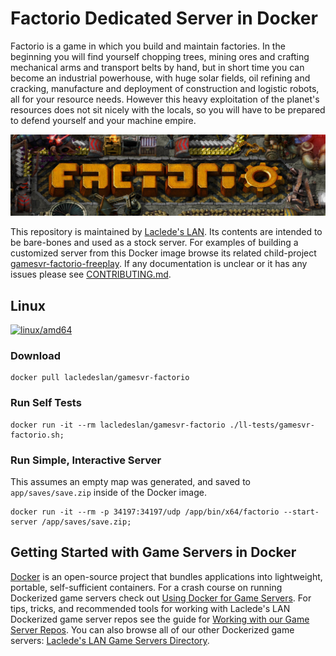 # Factorio Dedicated Server in Docker

Factorio is a game in which you build and maintain factories. In the beginning you will find yourself chopping trees, mining ores and crafting mechanical arms and transport belts by hand, but in short time you can become an industrial powerhouse, with huge solar fields, oil refining and cracking, manufacture and deployment of construction and logistic robots, all for your resource needs. However this heavy exploitation of the planet's resources does not sit nicely with the locals, so you will have to be prepared to defend yourself and your machine empire.

![Factorio Dedicated Server in Docker](https://raw.githubusercontent.com/LacledesLAN/gamesvr-factorio/main/.misc/banner-gamesvr-factorio.jpg)

This repository is maintained by [Laclede's LAN](https://lacledeslan.com). Its contents are intended to be bare-bones and used as a stock server. For examples of building a customized server from this Docker image browse its related child-project [gamesvr-factorio-freeplay](https://github.com/LacledesLAN/gamesvr-factorio-freeplay). If any documentation is unclear or it has any issues please see [CONTRIBUTING.md](./CONTRIBUTING.md).

## Linux

[![linux/amd64](https://github.com/LacledesLAN/gamesvr-factorio/actions/workflows/build-linux-image.yml/badge.svg?branch=main)](https://github.com/LacledesLAN/gamesvr-factorio/actions/workflows/build-linux-image.yml)

### Download

```shell
docker pull lacledeslan/gamesvr-factorio
```

### Run Self Tests

```shell
docker run -it --rm lacledeslan/gamesvr-factorio ./ll-tests/gamesvr-factorio.sh;
```

### Run Simple, Interactive Server

This assumes an empty map was generated, and saved to `app/saves/save.zip` inside of the Docker image.

```shell
docker run -it --rm -p 34197:34197/udp /app/bin/x64/factorio --start-server /app/saves/save.zip;
```

## Getting Started with Game Servers in Docker

[Docker](https://docs.docker.com/) is an open-source project that bundles applications into lightweight, portable, self-sufficient containers. For a crash course on running Dockerized game servers check out [Using Docker for Game Servers](https://github.com/LacledesLAN/README.1ST/blob/master/GameServers/DockerAndGameServers.md). For tips, tricks, and recommended tools for working with Laclede's LAN Dockerized game server repos see the guide for [Working with our Game Server Repos](https://github.com/LacledesLAN/README.1ST/blob/master/GameServers/WorkingWithOurRepos.md). You can also browse all of our other Dockerized game servers: [Laclede's LAN Game Servers Directory](https://github.com/LacledesLAN/README.1ST/tree/master/GameServers).
